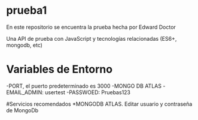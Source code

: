 # prueba1
En este repositorio se encuentra la prueba hecha por Edward Doctor

Una API de prueba con JavaScript y tecnologías relacionadas (ES6+, mongodb, etc)
# Variables de Entorno

-PORT, el puerto predeterminado es 3000
-MONGO DB ATLAS
-EMAIL_ADMIN: usertest
-PASSWOED: Pruebas123

#Servicios recomendados
*MONGODB ATLAS. Editar usuario y contraseña de MongoDb
